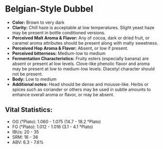 # Belgian-Style Dubbel

- **Color:** Brown to very dark
- **Clarity:** Chill haze is acceptable at low temperatures. Slight yeast haze may be present in bottle conditioned versions.
- **Perceived Malt Aroma & Flavor:** Any of cocoa, dark or dried fruit, or caramel aroma attributes should be present along with malty sweetness.
- **Perceived Hop Aroma & Flavor:** Absent, or low if present.
- **Perceived bitterness:** Medium-low to medium
- **Fermentation Characteristics:** Fruity esters (especially banana) are absent or present at low levels. Clove-like phenolic flavor and aroma may be present at low to medium-low levels. Diacetyl character should not be present.
- **Body:** Low to medium
- **Additional notes:** Head should be dense and mousse-like. Herbs or spices such as coriander or others may be used in subtle amounts to enhance overall aroma or flavor, or may be absent.

## Vital Statistics:

- OG (°Plato): 1.060 - 1.075 (14.7 - 18.2 °Plato)
- FG (°Plato): 1.012 - 1.016 (3.1 - 4.1 °Plato)
- IBUs: 20 - 35
- SRM: 16 - 36
- ABV: 6.3 - 7.6% 
